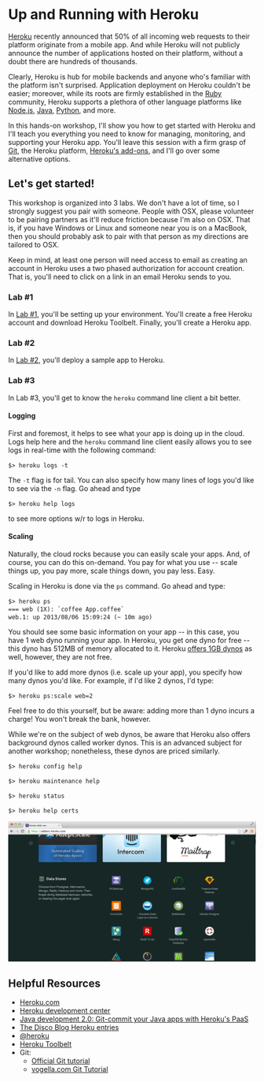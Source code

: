 # Up and Running with Heroku


[Heroku](http://www.heroku.com/) recently announced that 50% of all incoming web requests to their platform originate from a mobile app. And while Heroku will not publicly announce the number of applications hosted on their platform, without a doubt there are hundreds of thousands. 

Clearly, Heroku is hub for mobile backends and anyone who's familiar with the platform isn't surprised. Application deployment on Heroku couldn't be easier; moreover, while its roots are firmly established in the [Ruby](http://www.ruby-lang.org/en/) community, Heroku supports a plethora of other language platforms like [Node.js](http://nodejs.org/), [Java](http://www.java.com/en/), [Python](http://www.python.org/), and more. 

In this hands-on workshop, I'll show you how to get started with Heroku and I'll teach you everything you need to know for managing, monitoring, and supporting your Heroku app. You'll leave this session with a firm grasp of [Git](http://git-scm.com/), the Heroku platform, [Heroku's add-ons](https://addons.heroku.com/), and I'll go over some alternative options. 


## Let's get started! 

This workshop is organized into 3 labs. We don't have a lot of time, so I strongly suggest you pair with someone. People with OSX, please volunteer to be pairing partners as it'll reduce friction because I'm also on OSX. That is, if you have Windows or Linux and someone near you is on a MacBook, then you should probably ask to pair with that person as my directions are tailored to OSX. 

Keep in mind, at least one person will need access to email as creating an account in Heroku uses a two phased authorization for account creation. That is, you'll need to click on a link in an email Heroku sends to you.

### Lab #1

In [Lab #1](/labs/lab_1/README.md), you'll be setting up your environment. You'll create a free Heroku account and download Heroku Toolbelt. Finally, you'll create a Heroku app. 


### Lab #2

In [Lab #2](/labs/lab_2/README.md), you'll deploy a sample app to Heroku. 

### Lab #3

In Lab #3, you'll get to know the `heroku` command line client a bit better. 

#### Logging 

First and foremost, it helps to see what your app is doing up in the cloud. Logs help here and the `heroku` command line client easily allows you to see logs in real-time with the following command: 

```
$> heroku logs -t
```

The `-t` flag is for tail. You can also specify how many lines of logs you'd like to see via the `-n` flag. Go ahead and type 

```
$> heroku help logs
```

to see more options w/r to logs in Heroku. 

#### Scaling

Naturally, the cloud rocks because you can easily scale your apps. And, of course, you can do this on-demand. You pay for what you use -- scale things up, you pay more, scale things down, you pay less. Easy. 

Scaling in Heroku is done via the `ps` command. Go ahead and type:  

```
$> heroku ps
=== web (1X): `coffee App.coffee`
web.1: up 2013/08/06 15:09:24 (~ 10m ago)
```

You should see some basic information on your app -- in this case, you have 1 web dyno running your app. In Heroku, you get one dyno for free -- this dyno has 512MB of memory allocated to it. Heroku [offers 1GB dynos](https://blog.heroku.com/archives/2013/4/5/2x-dynos-beta) as well, however, they are not free. 

If you'd like to add more dynos (i.e. scale up your app), you specify how many dynos you'd like. For example, if I'd like 2 dynos, I'd type:

```
$> heroku ps:scale web=2
```

Feel free to do this yourself, but be aware: adding more than 1 dyno incurs a charge! You won't break the bank, however. 

While we're on the subject of web dynos, be aware that Heroku also offers background dynos called worker dynos. This is an advanced subject for another workshop; nonetheless, these dynos are priced similarly.


```
$> heroku config help
```

```
$> heroku maintenance help
```

```
$> heroku status
```

```
$> heroku help certs
```

![plugins](/docs/imgs/plugsins.png) 


## Helpful Resources
  
  * [Heroku.com](http://www.heroku.com/)
  * [Heroku development center](https://devcenter.heroku.com/)
  * [Java development 2.0: Git-commit your Java apps with Heroku's PaaS](http://www.ibm.com/developerworks/library/j-javadev2-21/)
  * [The Disco Blog Heroku entries](http://thediscoblog.com/blog/categories/heroku/)
  * [@heroku](https://twitter.com/heroku)
  * [Heroku Toolbelt](https://toolbelt.heroku.com/)
  * Git:
    * [Official Git tutorial](http://git-scm.com/docs/gittutorial)
    * [vogella.com Git Tutorial](http://vogella.com/articles/Git/)
